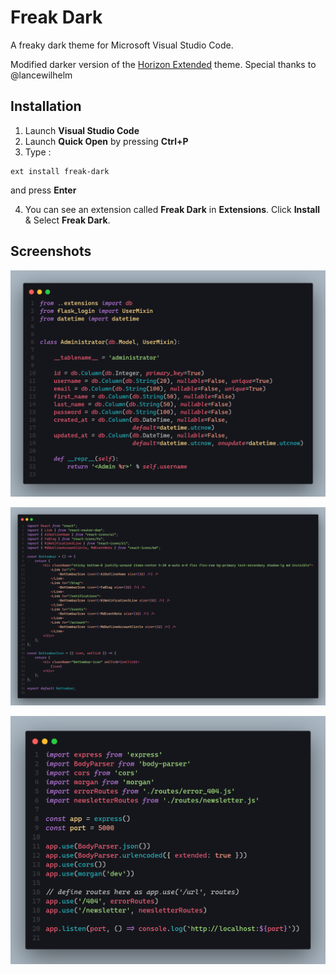 # Freak Dark

A freaky dark theme for Microsoft Visual Studio Code.

Modified darker version of the [Horizon Extended](https://marketplace.visualstudio.com/items?itemName=LanceWilhelm.horizon-extended) theme. Special thanks to @lancewilhelm

## Installation

1. Launch **Visual Studio Code**
2. Launch **Quick Open** by pressing **Ctrl+P**
3. Type :

```vscode
ext install freak-dark
```

and press **Enter**

4. You can see an extension called **Freak Dark** in **Extensions**. Click **Install** & Select **Freak Dark**.

## Screenshots

![Screenshot1](/screenshots/1.png)

![Screenshot2](/screenshots/2.png)

![Screenshot3](/screenshots/3.png)
